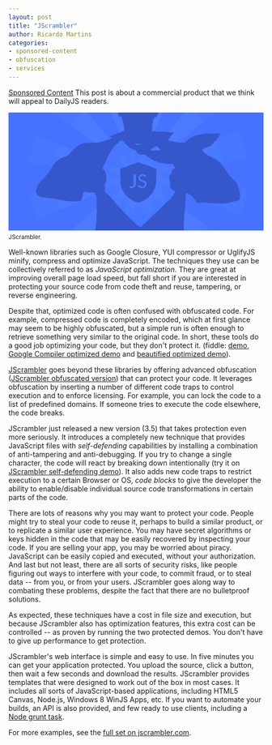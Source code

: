 ```yaml
---
layout: post
title: "JScrambler"
author: Ricardo Martins
categories:
- sponsored-content
- obfuscation
- services
---
```


<div class="sponsored-content">
  <p><a class="label" href="/sponsored-content.html">Sponsored Content</a> This post is about a commercial product that we think will appeal to DailyJS readers.</p>
</div>

<div class="image">
  <img src="/images/posts/jscrambler.png" />
  <small>JScrambler.</small>
</div>

Well-known libraries such as Google Closure, YUI compressor or UglifyJS minify, compress and optimize JavaScript. The techniques they use can be collectively referred to as _JavaScript optimization_. They are great at improving overall page load speed, but fall short if you are interested in protecting your source code from code theft and reuse, tampering, or reverse engineering.

Despite that, optimized code is often confused with obfuscated code. For example, compressed code is completely encoded, which at first glance may seem to be highly obfuscated, but a simple run is often enough to retrieve something very similar to the original code. In short, these tools do a good job optimizing your code, but they don't protect it. (fiddle: [demo](http://jsfiddle.net/JScrambler/GaeLD/), [Google Compiler optimized demo](http://jsfiddle.net/JScrambler/Dtna2/) and [beautified optimized demo](http://jsfiddle.net/JScrambler/k5vLc/)).

[JScrambler](https://jscrambler.com/) goes beyond these libraries by offering advanced obfuscation ([JScrambler obfuscated version](http://jsfiddle.net/JScrambler/Q6QMg/)) that can protect your code. It leverages obfuscation by inserting a number of different code traps to control execution and to enforce licensing. For example, you can lock the code to a list of predefined domains. If someone tries to execute the code elsewhere, the code breaks.

JScrambler just released a new version (3.5) that takes protection even more seriously. It introduces a completely new technique that provides JavaScript files with _self-defending_ capabilities by installing a combination of anti-tampering and anti-debugging. If you try to change a single character, the code will react by breaking down intentionally (try it on [JScrambler self-defending demo](http://jsfiddle.net/JScrambler/5ujp3/)). It also adds new code traps to restrict execution to a certain Browser or OS, _code blocks_ to give the developer the ability to enable/disable individual source code transformations in certain parts of the code.

There are lots of reasons why you may want to protect your code. People might try to steal your code to reuse it, perhaps to build a similar product, or to replicate a similar user experience. You may have secret algorithms or keys hidden in the code that may be easily recovered by inspecting your code. If you are selling your app, you may be worried about piracy. JavaScript can be easily copied and executed, without your authorization. And last but not least, there are all sorts of security risks, like people figuring out ways to interfere with your code, to commit fraud, or to steal data -- from you, or from your users. JScrambler goes along way to combating these problems, despite the fact that there are no bulletproof solutions.

As expected, these techniques have a cost in file size and execution, but because JScrambler also has optimization features, this extra cost can be controlled -- as proven by running the two protected demos. You don't have to give up performance to get protection.

JScrambler's web interface is simple and easy to use. In five minutes you can get your application protected.  You upload the source, click a button, then wait a few seconds and download the results. JScrambler provides templates that were designed to work out of the box in most cases. It includes all sorts of JavaScript-based applications, including HTML5 Canvas, Node.js, Windows 8 WinJS Apps, etc. If you want to automate your builds, an API is also provided, and few ready to use clients, including a [Node grunt task](https://github.com/auditmark/grunt-jscrambler).

For more examples, see the [full set on jscrambler.com](https://jscrambler.com/en/examples).

